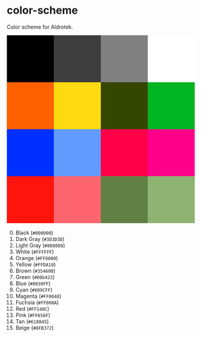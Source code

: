 # color-scheme
Color scheme for Aldrotek.

![Colors](colors.svg)

 0. Black (`#000000`)
 1. Dark Gray (`#3D3D3D`)
 2. Light Gray (`#808080`)
 3. White (`#FFFFFF`)
 4. Orange (`#FF6000`)
 5. Yellow (`#FFDA10`)
 6. Brown (`#354600`)
 7. Green (`#00b422`)
 8. Blue (`#0030FF`)
 9. Cyan (`#609CFF`)
 10. Magenta (`#FF0048`)
 11. Fuchsia (`#FF008A`)
 12. Red (`#FF140C`)
 13. Pink (`#FF656F`)
 14. Tan (`#618045`)
 15. Beige (`#8FB372`)

